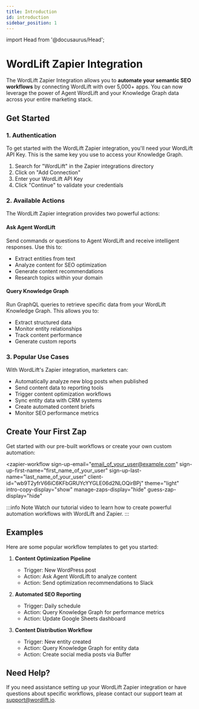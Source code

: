 ```yaml
---
title: Introduction
id: introduction
sidebar_position: 1
---
```


import Head from '@docusaurus/Head';

<Head>
  <script type="module" src="https://cdn.zapier.com/packages/partner-sdk/v0/zapier-elements/zapier-elements.esm.js"></script>
  <link rel="stylesheet" href="https://cdn.zapier.com/packages/partner-sdk/v0/zapier-elements/zapier-elements.css"/>
</Head>

# WordLift Zapier Integration

The WordLift Zapier Integration allows you to **automate your semantic SEO workflows** by connecting WordLift with over 5,000+ apps. You can now leverage the power of Agent WordLift and your Knowledge Graph data across your entire marketing stack.

## Get Started

### 1. Authentication

To get started with the WordLift Zapier integration, you'll need your WordLift API Key. This is the same key you use to access your Knowledge Graph.

1. Search for "WordLift" in the Zapier integrations directory
2. Click on "Add Connection"
3. Enter your WordLift API Key
4. Click "Continue" to validate your credentials

### 2. Available Actions

The WordLift Zapier integration provides two powerful actions:

#### Ask Agent WordLift

Send commands or questions to Agent WordLift and receive intelligent responses. Use this to:

- Extract entities from text
- Analyze content for SEO optimization
- Generate content recommendations
- Research topics within your domain

#### Query Knowledge Graph

Run GraphQL queries to retrieve specific data from your WordLift Knowledge Graph. This allows you to:

- Extract structured data
- Monitor entity relationships
- Track content performance
- Generate custom reports

### 3. Popular Use Cases

With WordLift's Zapier integration, marketers can:

- Automatically analyze new blog posts when published
- Send content data to reporting tools
- Trigger content optimization workflows
- Sync entity data with CRM systems
- Create automated content briefs
- Monitor SEO performance metrics

## Create Your First Zap

Get started with our pre-built workflows or create your own custom automation:

<zapier-workflow
  sign-up-email="<email_of_your_user@example.com>"
  sign-up-first-name="first_name_of_your_user"
  sign-up-last-name="last_name_of_your_user"
  client-id="wb9T2yfrV66iC6KFbGRUYcYYGLE06d2NLOQirBPj"
  theme="light"
  intro-copy-display="show"
  manage-zaps-display="hide"
  guess-zap-display="hide"
></zapier-workflow>

:::info Note
Watch our tutorial video to learn how to create powerful automation workflows with WordLift and Zapier.
:::

<!-- Add video embed here when available -->

## Examples

Here are some popular workflow templates to get you started:

1. **Content Optimization Pipeline**
   - Trigger: New WordPress post
   - Action: Ask Agent WordLift to analyze content
   - Action: Send optimization recommendations to Slack

2. **Automated SEO Reporting**
   - Trigger: Daily schedule
   - Action: Query Knowledge Graph for performance metrics
   - Action: Update Google Sheets dashboard

3. **Content Distribution Workflow**
   - Trigger: New entity created
   - Action: Query Knowledge Graph for entity data
   - Action: Create social media posts via Buffer

## Need Help?

If you need assistance setting up your WordLift Zapier integration or have questions about specific workflows, please contact our support team at [support@wordlift.io](mailto:support@wordlift.io).

